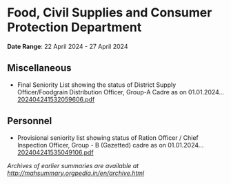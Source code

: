 # Food, Civil Supplies and Consumer Protection Department

**Date Range**: 22 April 2024 - 27 April 2024


## Miscellaneous
- Final Seniority List showing the status of District Supply Officer/Foodgrain Distribution Officer, Group-A Cadre as on 01.01.2024...\
  [202404241532059606.pdf](https://gr.maharashtra.gov.in/Site/Upload/Government%20Resolutions/English/202404241532059606.pdf)

## Personnel
- Provisional seniority list showing status of Ration Officer / Chief Inspection Officer, Group - B (Gazetted) cadre as on 01.01.2024...\
  [202404241535049106.pdf](https://gr.maharashtra.gov.in/Site/Upload/Government%20Resolutions/English/202404241535049106..........pdf)


*Archives of earlier summaries are available at http://mahsummary.orgpedia.in/en/archive.html*